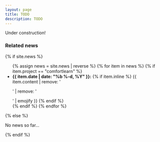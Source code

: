 ```yaml
---
layout: page
title: TODO
description: TODO
---
```


Under construction!

<!-- <center> -->
<!--   <img src="/assets/img/bubbleplot_comparison-forecasting_paper.png"> <br /> -->
<!--    <a href="https:https://arxiv.org/pdf/2203.06618.pdf">Paper</a> | -->
<!--    <a href="https://github.com/buds-lab/aldipp">Code</a> -->
<!-- </center> -->


<div>
<h3> Related news</h3>
  {% if site.news  %}
    <ul>
    {% assign news = site.news | reverse %}
    {% for item in news %}
      {% if item.project == "comfortlearn" %}
      <li>
        <strong>{{ item.date | date: "%b %-d, %Y" }}:</strong>
          {% if item.inline %}
            {{ item.content | remove: '<p>' | remove: '</p>' | emojify }}
          {% endif %}
      </li>
      {% endif %}
    {% endfor %}
    </ul>
  {% else %}
    <p>No news so far...</p>
  {% endif %}
</div>
